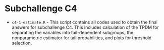 # Subchallenge C4

* `c4-1-estimate.R` - This script contains all codes used to obtain the final answers for subchallenge C4. This includes calculation of the TPDM for separating the variables into tail-dependent subgroups, the nonparametric estimator for tail probabilities, and plots for threshold selection.
